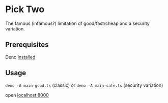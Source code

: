 # Pick Two

The famous (infamous?) limitation of good/fast/cheap and a security variation.

## Prerequisites

Deno [installed](https://docs.deno.com/runtime/getting_started/installation/)

## Usage

`deno -A main-good.ts` (classic) or `deno -A main-safe.ts` (security variation) 

open [localhost:8000](http://localhost:8000)

